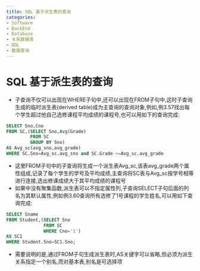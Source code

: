 ```yaml
---
title: SQL 基于派生表的查询
categories:
- Software
- BackEnd
- Database
- 关系数据库
- DDL
- 数据查询
---
```

# SQL 基于派生表的查询

- 子查询不仅可以出现在WHERE子句中,还可以出现在FROM子句中,这时子查询生成的临时派生表(derived table)成为主查询的查询对象,例如,例3.57找出每个学生超过他自己选修课程平均成绩的课程号,也可以用如下的查询完成:

```sql
SELECT Sno,Cno
FROM SC,(SELECT Sno,Avg(Grade)
         FROM SC
         GROUP BY Sno)
AS Avg_sc(avg_sno,avg_grade)
WHERE SC.Sno=Avg_sc.avg_sno and SC.Grade >=Avg_sc.avg_grade
```

- 这里FROM子句中的子查询将生成一个派生表Avg_sc,该表avg_grade两个属性组成,记录了每个学生的学号及平均成绩,主查询将SC表与Avg_sc按学号相等进行连接,选出修课成绩大于其平均成绩的课程号
- 如果中没有聚集函数,派生表可以不指定属性列,子查询SELECT子句后面的列名为其默认属性,例如例3.60查询所有选修了1号课程的学生姓名,可以用如下查询完成:

```sql
SELECT Sname
FROM Student,(SELECT Sno
              FROM SC
              WHERE Cno='1')
AS SC1
WHERE Student.Sno=SC1.Sno;
```

- 需要说明的是,通过FROM子句生成派生表时,AS关键字可以省略,但必须为派生关系指定一个别名,而对基本表,别名是可选择项
